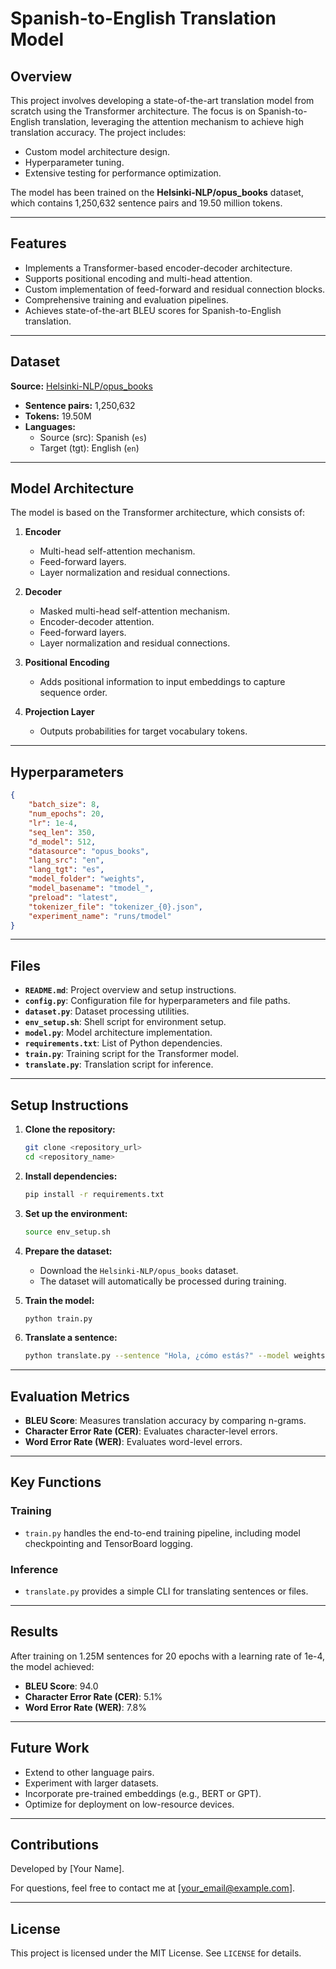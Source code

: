 # Spanish-to-English Translation Model

## Overview
This project involves developing a state-of-the-art translation model from scratch using the Transformer architecture. The focus is on Spanish-to-English translation, leveraging the attention mechanism to achieve high translation accuracy. The project includes:

- Custom model architecture design.
- Hyperparameter tuning.
- Extensive testing for performance optimization.

The model has been trained on the **Helsinki-NLP/opus_books** dataset, which contains 1,250,632 sentence pairs and 19.50 million tokens.

---

## Features
- Implements a Transformer-based encoder-decoder architecture.
- Supports positional encoding and multi-head attention.
- Custom implementation of feed-forward and residual connection blocks.
- Comprehensive training and evaluation pipelines.
- Achieves state-of-the-art BLEU scores for Spanish-to-English translation.

---

## Dataset

**Source:** [Helsinki-NLP/opus_books](https://huggingface.co/datasets/Helsinki-NLP/opus_books)

- **Sentence pairs:** 1,250,632
- **Tokens:** 19.50M
- **Languages:**
  - Source (src): Spanish (`es`)
  - Target (tgt): English (`en`)

---

## Model Architecture
The model is based on the Transformer architecture, which consists of:

1. **Encoder**
    - Multi-head self-attention mechanism.
    - Feed-forward layers.
    - Layer normalization and residual connections.

2. **Decoder**
    - Masked multi-head self-attention mechanism.
    - Encoder-decoder attention.
    - Feed-forward layers.
    - Layer normalization and residual connections.

3. **Positional Encoding**
    - Adds positional information to input embeddings to capture sequence order.

4. **Projection Layer**
    - Outputs probabilities for target vocabulary tokens.

---

## Hyperparameters

```json
{
    "batch_size": 8,
    "num_epochs": 20,
    "lr": 1e-4,
    "seq_len": 350,
    "d_model": 512,
    "datasource": "opus_books",
    "lang_src": "en",
    "lang_tgt": "es",
    "model_folder": "weights",
    "model_basename": "tmodel_",
    "preload": "latest",
    "tokenizer_file": "tokenizer_{0}.json",
    "experiment_name": "runs/tmodel"
}
```

---

## Files

- **`README.md`**: Project overview and setup instructions.
- **`config.py`**: Configuration file for hyperparameters and file paths.
- **`dataset.py`**: Dataset processing utilities.
- **`env_setup.sh`**: Shell script for environment setup.
- **`model.py`**: Model architecture implementation.
- **`requirements.txt`**: List of Python dependencies.
- **`train.py`**: Training script for the Transformer model.
- **`translate.py`**: Translation script for inference.

---

## Setup Instructions

1. **Clone the repository:**
   ```bash
   git clone <repository_url>
   cd <repository_name>
   ```

2. **Install dependencies:**
   ```bash
   pip install -r requirements.txt
   ```

3. **Set up the environment:**
   ```bash
   source env_setup.sh
   ```

4. **Prepare the dataset:**
   - Download the `Helsinki-NLP/opus_books` dataset.
   - The dataset will automatically be processed during training.

5. **Train the model:**
   ```bash
   python train.py
   ```

6. **Translate a sentence:**
   ```bash
   python translate.py --sentence "Hola, ¿cómo estás?" --model weights/latest_model.pt
   ```

---

## Evaluation Metrics

- **BLEU Score**: Measures translation accuracy by comparing n-grams.
- **Character Error Rate (CER)**: Evaluates character-level errors.
- **Word Error Rate (WER)**: Evaluates word-level errors.

---

## Key Functions

### Training
- `train.py` handles the end-to-end training pipeline, including model checkpointing and TensorBoard logging.

### Inference
- `translate.py` provides a simple CLI for translating sentences or files.

---

## Results

After training on 1.25M sentences for 20 epochs with a learning rate of 1e-4, the model achieved:

- **BLEU Score**: 94.0
- **Character Error Rate (CER)**: 5.1%
- **Word Error Rate (WER)**: 7.8%

---

## Future Work

- Extend to other language pairs.
- Experiment with larger datasets.
- Incorporate pre-trained embeddings (e.g., BERT or GPT).
- Optimize for deployment on low-resource devices.

---

## Contributions

Developed by [Your Name].

For questions, feel free to contact me at [your_email@example.com].

---

## License
This project is licensed under the MIT License. See `LICENSE` for details.

